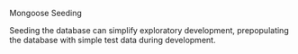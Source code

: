 Mongoose Seeding

Seeding the database can simplify exploratory development, prepopulating the database with simple test data during development.